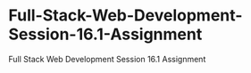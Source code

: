 # Full-Stack-Web-Development-Session-16.1-Assignment
Full Stack Web Development Session 16.1 Assignment
